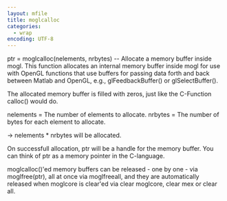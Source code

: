 ```yaml
---
layout: mfile
title: moglcalloc
categories:
  - wrap
encoding: UTF-8
---
```


ptr = moglcalloc(nelements, nrbytes) -- Allocate a memory buffer inside mogl.
This function allocates an internal memory buffer inside mogl for use
with OpenGL functions that use buffers for passing data forth and back
between Matlab and OpenGL, e.g., glFeedbackBuffer() or glSelectBuffer().

The allocated memory buffer is filled with zeros, just like the C-Function
calloc() would do.

nelements = The number of elements to allocate.
nrbytes = The number of bytes for each element to allocate.

-\> nelements \* nrbytes will be allocated.

On successfull allocation, ptr will be a handle for the memory buffer.
You can think of ptr as a memory pointer in the C-language.

moglcalloc()'ed memory buffers can be released - one by one - via
moglfree(ptr), all at once via moglfreeall, and they are automatically
released when moglcore is clear'ed via clear moglcore, clear mex or
clear all.
